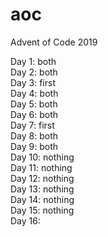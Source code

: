 # aoc
Advent of Code 2019

Day 1: both\
Day 2: both\
Day 3: first\
Day 4: both\
Day 5: both\
Day 6: both\
Day 7: first\
Day 8: both\
Day 9: both\
Day 10: nothing\
Day 11: nothing\
Day 12: nothing\
Day 13: nothing\
Day 14: nothing\
Day 15: nothing\
Day 16:

